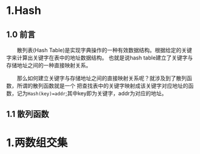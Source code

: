# 1.Hash
## 1.0 前言
&emsp;&emsp;散列表(Hash
Table)是实现字典操作的一种有效数据结构。根据给定的关键字来计算出关键字在表中的地址数据结构。
也就是说hash table建立了关键字与存储地址之间的一种直接映射关系。

&emsp;&emsp;那么如何建立关键字与存储地址之间的直接映射关系呢？就涉及到了散列函数，所谓的散列函数就是一个
把查找表中的关键字映射成该关键字对应地址的函数，记为`Hash(key)=addr`;其中key即为关键字，addr为对应的地址。

## 1.1 散列函数


# 1.两数组交集
&emsp;&emsp;

